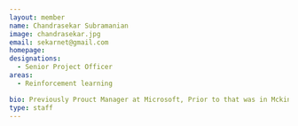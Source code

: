 ```yaml
---
layout: member
name: Chandrasekar Subramanian
image: chandrasekar.jpg
email: sekarnet@gmail.com
homepage: 
designations:
  - Senior Project Officer  
areas:
  - Reinforcement learning

bio: Previously Prouct Manager at Microsoft, Prior to that was in Mckinesy, Oliver wyman &TCS R&D. M.Tech (2008) IITM, Ms (2012) Oxford Uk
type: staff
---
```

